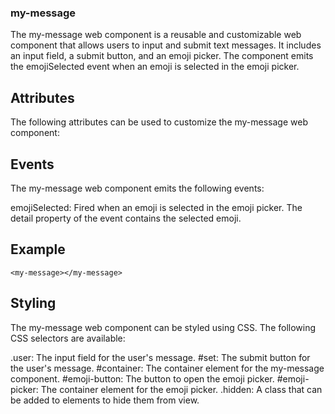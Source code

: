 ### my-message
The my-message web component is a reusable and customizable web component that allows users to input and submit text messages. It includes an input field, a submit button, and an emoji picker. The component emits the emojiSelected event when an emoji is selected in the emoji picker.

## Attributes
The following attributes can be used to customize the my-message web component:

## Events
The my-message web component emits the following events:

emojiSelected: Fired when an emoji is selected in the emoji picker. The detail property of the event contains the selected emoji.

## Example
```
<my-message></my-message>
```

## Styling
The my-message web component can be styled using CSS. The following CSS selectors are available:

.user: The input field for the user's message.
#set: The submit button for the user's message.
#container: The container element for the my-message component.
#emoji-button: The button to open the emoji picker.
#emoji-picker: The container element for the emoji picker.
.hidden: A class that can be added to elements to hide them from view.